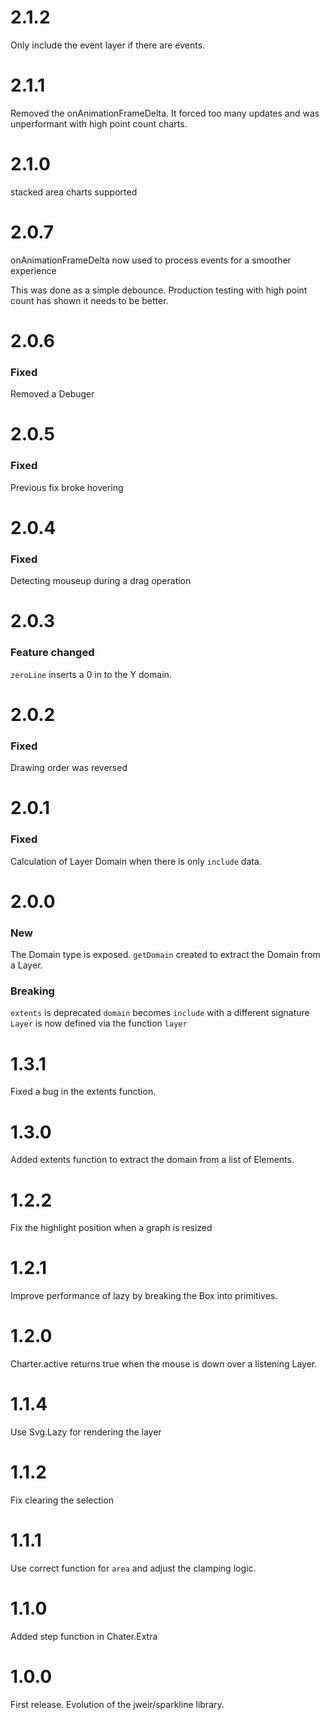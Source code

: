 # 2.1.2

Only include the event layer if there are events.

# 2.1.1

Removed the onAnimationFrameDelta.  It forced too many updates and was unperformant with high point count charts.

# 2.1.0
stacked area charts supported

# 2.0.7

onAnimationFrameDelta now used to process events for a smoother experience

This was done as a simple debounce.  Production testing with high point count has shown it needs to be better.


# 2.0.6

### Fixed

Removed a Debuger

# 2.0.5

### Fixed

Previous fix broke hovering

# 2.0.4

### Fixed

Detecting mouseup during a drag operation

# 2.0.3

### Feature changed

`zeroLine` inserts a 0 in to the Y domain.

# 2.0.2

### Fixed

Drawing order was reversed

# 2.0.1

### Fixed

Calculation of Layer Domain when there is only `include` data.

# 2.0.0

### New

The Domain type is exposed.
`getDomain` created to extract the Domain from a Layer.

### Breaking

`extents` is deprecated
`domain` becomes `include` with a different signature
`Layer` is now defined via the function `layer`

# 1.3.1

Fixed a bug in the extents function.

# 1.3.0

Added extents function to extract the domain from a list of Elements.

# 1.2.2

Fix the highlight position when a graph is resized

# 1.2.1

Improve performance of lazy by breaking the Box into primitives.

# 1.2.0

Charter.active returns true when the mouse is down over a listening Layer.

# 1.1.4

Use Svg.Lazy for rendering the layer

# 1.1.2

Fix clearing the selection

# 1.1.1

Use correct function for `area` and adjust the clamping logic.

# 1.1.0

Added step function in Chater.Extra

# 1.0.0

First release. Evolution of the jweir/sparkline library.

